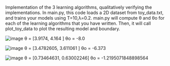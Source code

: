 Implementation of the 3 learning algorithms, qualitatively verifying the implementations. 
In main.py, this code loads a 2D dataset from toy_data.txt, and trains your models using T=10,λ=0.2. 
main.py will compute θ and θo for each of the learning algorithms 
that you have written. Then, it will call plot_toy_data to plot the resulting model and boundary.

![image](https://user-images.githubusercontent.com/53486980/112344351-6149a280-8c9a-11eb-921a-9f0ca514cc94.png)
θ = [3.9174, 4.164 ]
θo = -8.0

![image](https://user-images.githubusercontent.com/53486980/112344628-a968c500-8c9a-11eb-8710-b5c625f92524.png)
θ = [3.4782605, 3.611061 ] 
θo = -6.373

![image](https://user-images.githubusercontent.com/53486980/112344674-b685b400-8c9a-11eb-82ea-d02a55e6c666.png)
θ = [0.73464631, 0.63002246] 
θo = -1.2195071848898564
